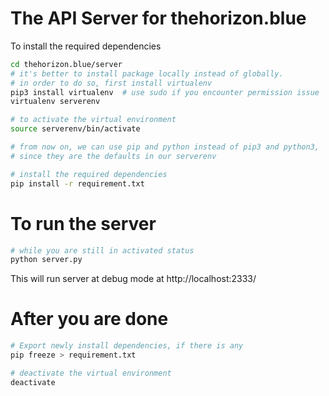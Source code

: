 # The API Server for thehorizon.blue
To install the required dependencies
```bash
cd thehorizon.blue/server
# it's better to install package locally instead of globally.
# in order to do so, first install virtualenv
pip3 install virtualenv  # use sudo if you encounter permission issue
virtualenv serverenv

# to activate the virtual environment
source serverenv/bin/activate

# from now on, we can use pip and python instead of pip3 and python3,
# since they are the defaults in our serverenv

# install the required dependencies
pip install -r requirement.txt
```

# To run the server
```bash
# while you are still in activated status
python server.py
```
This will run server at debug mode at http://localhost:2333/


# After you are done
```bash
# Export newly install dependencies, if there is any
pip freeze > requirement.txt

# deactivate the virtual environment
deactivate
```
